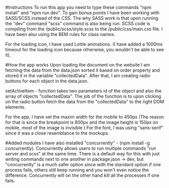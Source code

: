#Instructions
To run this app you need to type these commands "npm install" and "npm run dev".
To gain bonus points I have been working with SASS/SCSS instead of the CSS. The why SASS work is that upon running the "dev" command "scss" command is also being run. SCSS code is compiling from the /public/scss/style.scss to the /public/css/main.css file.
I have been also using the BEM rules for class names.

For the loading icon, I have used Lottie animations. (I have added a 1000ms timeout for the loading icon because otherwise, you wouldn't be able to see it).

#How the app works
Upon loading the document on the website I am fetching the data from the data.json sorted it based on order property and stored it in the variable "collectedData". After that, I am creating radio buttons for each object in the data.json. 

setActiveItem -  function takes two parameters id of the object and also the array of objects "collectedData". The job of the function is to upon clicking on the radio button fetch the data from the "collectedData" to the right DOM elements.

For the app, I have set the maxim width for the mobile to 450px (The reason for that is since the breakpoint is 800px and the image height is 150px on mobile, most of the image is invisible )
For the font, I was using "sans-serif" since it was a close resemblance to the mockups.

#Added modules
I have also installed "concurrently" - (npm install -g concurrently). Concurrently allows users to run multiple commands "run server and scss" at the same time. There is a default way for this with just writing commands next to one another in package.json -> dev, but "concurrently" is a much safer option since with the standard option if one process fails, others still keep running and you won't even notice the difference. Concurrently will on the other hand kill all the processes if one fails.